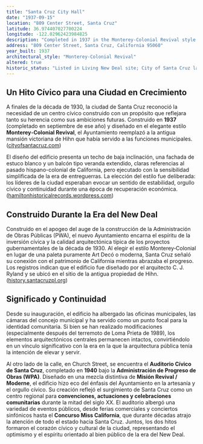 ```yaml
---
title: "Santa Cruz City Hall"
date: "1937-09-15"
location: "809 Center Street, Santa Cruz"
latitude: 36.974407027700224
longitude: -122.02962423984825
description: "Completed in 1937 in the Monterey‑Colonial Revival style as a Public Works Administration project, Santa Cruz City Hall marked the city’s civic maturation and commitment to public architecture."
address: "809 Center Street, Santa Cruz, California 95060"
year_built: 1937
architectural_style: "Monterey‑Colonial Revival"
altered: true
historic_status: "Listed in Living New Deal site; City of Santa Cruz landmark"
---
```


## Un Hito Cívico para una Ciudad en Crecimiento

A finales de la década de 1930, la ciudad de Santa Cruz reconoció la necesidad de un centro cívico construido con un propósito que reflejara tanto su herencia como sus ambiciones futuras. Construido en **1937** (completado en septiembre de ese año) y diseñado en el elegante estilo **Monterey‑Colonial Revival**, el Ayuntamiento reemplazó a la antigua mansión victoriana de Hihn que había servido a las funciones municipales. ([cityofsantacruz.com](https://www.cityofsantacruz.com/government/city-departments/parks-recreation/parks-beaches-open-spaces/parks/city-hall-gardens))

El diseño del edificio presenta un techo de baja inclinación, una fachada de estuco blanco y un balcón tipo veranda extendido, claras referencias al pasado hispano-colonial de California, pero ejecutado con la sensibilidad simplificada de la era de entreguerras. La elección del estilo fue deliberada: los líderes de la ciudad esperaban evocar un sentido de estabilidad, orgullo cívico y continuidad durante una época de recuperación económica. ([hamiltonhistoricalrecords.wordpress.com](https://hamiltonhistoricalrecords.wordpress.com/2018/11/30/the-santa-cruz-city-hall/))

## Construido Durante la Era del New Deal

Construido en el apogeo del auge de la construcción de la Administración de Obras Públicas (PWA), el nuevo Ayuntamiento encarna el espíritu de la inversión cívica y la calidad arquitectónica típica de los proyectos gubernamentales de la década de 1930. Al elegir el estilo Monterey‑Colonial en lugar de una paleta puramente Art Decó o moderna, Santa Cruz señaló su conexión con el patrimonio de California mientras abrazaba el progreso. Los registros indican que el edificio fue diseñado por el arquitecto C. J. Ryland y se ubicó en el sitio de la antigua propiedad de Hihn. ([history.santacruzpl.org](https://history.santacruzpl.org/omeka/items/show/9457))

## Significado y Continuidad

Desde su inauguración, el edificio ha albergado las oficinas municipales, las cámaras del concejo municipal y ha servido como un punto focal para la identidad comunitaria. Si bien se han realizado modificaciones (especialmente después del terremoto de Loma Prieta de 1989), los elementos arquitectónicos centrales permanecen intactos, convirtiéndolo en un vínculo significativo con la era en la que la arquitectura pública tenía la intención de elevar y servir.

Al otro lado de la calle, en Church Street, se encuentra el **Auditorio Cívico de Santa Cruz**, completado en **1940** bajo la **Administración de Progreso de Obras (WPA)**. Diseñado en una mezcla distintiva de **Misión Revival / Moderne**, el edificio hizo eco del énfasis del Ayuntamiento en la artesanía y el orgullo cívico. Su creación reflejó el surgimiento de Santa Cruz como un centro regional para **convenciones, actuaciones y celebraciones comunitarias** durante la mitad del siglo XX. El auditorio albergó una variedad de eventos públicos, desde ferias comerciales y conciertos sinfónicos hasta el **Concurso Miss California**, que durante décadas atrajo la atención de todo el estado hacia Santa Cruz. Juntos, los dos hitos formaron el corazón cívico y cultural de la ciudad, representando el optimismo y el espíritu orientado al bien público de la era del New Deal.